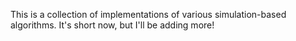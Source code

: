 This is a collection of implementations of various simulation-based algorithms.
It's short now, but I'll be adding more!
